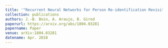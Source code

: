 ```yaml
---
title: '"Recurrent Neural Networks for Person Re-identification Revisited,"'
collection: publications
authors: J.-B. Boin, A. Araujo, B. Girod
paperurl: https://arxiv.org/abs/1804.03281
papername: Paper
venue: arXiv:1804.03281
datename: Apr. 2018
---
```

